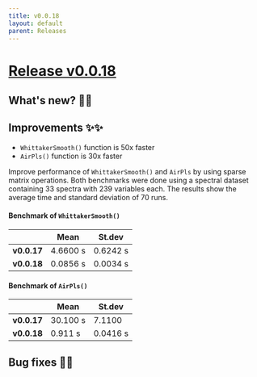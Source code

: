 ```yaml
---
title: v0.0.18
layout: default
parent: Releases
---
```


# __[Release v0.0.18](https://github.com/paucablop/chemotools/releases/tag/v0.0.18)__

## __What's new? 🎉🎉__

## __Improvements ✨✨__

-  ```WhittakerSmooth()``` function is 50x faster 
-  ```AirPls()``` function is 30x faster

Improve performance of ```WhittakerSmooth()``` and ```AirPls``` by using sparse matrix operations. Both benchmarks were done using a spectral dataset containing 33 spectra with 239 variables each. The results show the average time and standard deviation of 70 runs.

#### __Benchmark of ```WhittakerSmooth()```__

|             | Mean     | St.dev   |
|-------------|----------|----------|
| __v0.0.17__ | 4.6600 s | 0.6242 s |
| __v0.0.18__ | 0.0856 s | 0.0034 s |

#### __Benchmark of ```AirPls()```__

|             | Mean     | St.dev   |
|-------------|----------|----------|
| __v0.0.17__ | 30.100 s | 7.1100   |
| __v0.0.18__ | 0.911 s  | 0.0416 s |



## __Bug fixes 🐛🐛__




